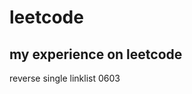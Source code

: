 # leetcode
my experience on leetcode
------------------------------------
reverse single linklist 0603
